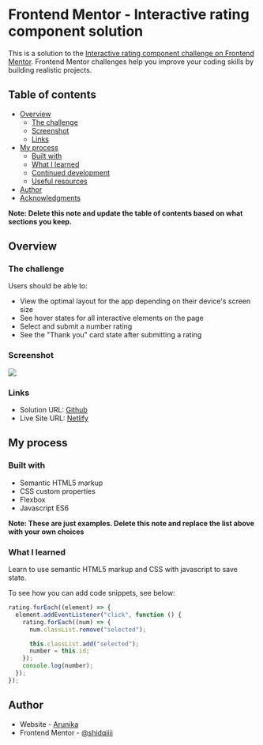 # Frontend Mentor - Interactive rating component solution

This is a solution to the [Interactive rating component challenge on Frontend Mentor](https://www.frontendmentor.io/challenges/interactive-rating-component-koxpeBUmI). Frontend Mentor challenges help you improve your coding skills by building realistic projects.

## Table of contents

- [Overview](#overview)
  - [The challenge](#the-challenge)
  - [Screenshot](#screenshot)
  - [Links](#links)
- [My process](#my-process)
  - [Built with](#built-with)
  - [What I learned](#what-i-learned)
  - [Continued development](#continued-development)
  - [Useful resources](#useful-resources)
- [Author](#author)
- [Acknowledgments](#acknowledgments)

**Note: Delete this note and update the table of contents based on what sections you keep.**

## Overview

### The challenge

Users should be able to:

- View the optimal layout for the app depending on their device's screen size
- See hover states for all interactive elements on the page
- Select and submit a number rating
- See the "Thank you" card state after submitting a rating

### Screenshot

![](./images/screenshot.jpg)

### Links

- Solution URL: [Github](https://rating-card-dev-arunika.netlify.app/)
- Live Site URL: [Netlify](https://your-live-site-url.com)

## My process

### Built with

- Semantic HTML5 markup
- CSS custom properties
- Flexbox
- Javascript ES6

**Note: These are just examples. Delete this note and replace the list above with your own choices**

### What I learned

Learn to use semantic HTML5 markup and CSS with javascript to save state.

To see how you can add code snippets, see below:

```js
rating.forEach((element) => {
  element.addEventListener("click", function () {
    rating.forEach((num) => {
      num.classList.remove("selected");

      this.classList.add("selected");
      number = this.id;
    });
    console.log(number);
  });
});
```

## Author

- Website - [Arunika](https://arunikaproject.netlify.app/)
- Frontend Mentor - [@shidqiiii](https://www.frontendmentor.io/profile/shidqiiii)
